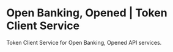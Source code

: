 # Open Banking, Opened | Token Client Service

Token Client Service for Open Banking, Opened API services.
